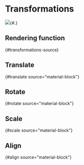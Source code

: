 # Transformations

![](object/transformations.ipynb){#.}

## Rendering function

![](){#transformations-source}

## Translate

![](){#translate source="material-block"}

## Rotate

![](){#rotate source="material-block"}

## Scale

![](){#scale source="material-block"}

## Align

![](){#align source="material-block"}
